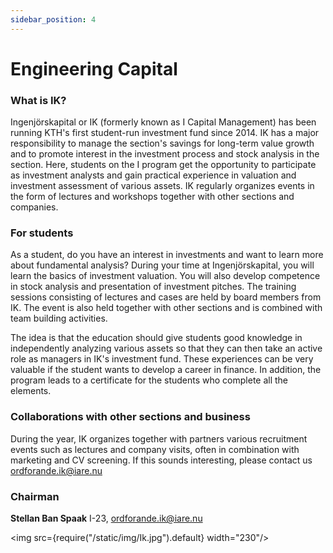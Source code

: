 ```yaml
---
sidebar_position: 4
---
```


# Engineering Capital

### What is IK?

Ingenjörskapital or IK (formerly known as I Capital Management) has been running KTH's first student-run investment fund since 2014. IK has a major responsibility to manage the section's savings for long-term value growth and to promote interest in the investment process and stock analysis in the section. Here, students on the I program get the opportunity to participate as investment analysts and gain practical experience in valuation and investment assessment of various assets. IK regularly organizes events in the form of lectures and workshops together with other sections and companies.

### For students

As a student, do you have an interest in investments and want to learn more about fundamental analysis? During your time at Ingenjörskapital, you will learn the basics of investment valuation. You will also develop competence in stock analysis and presentation of investment pitches. The training sessions consisting of lectures and cases are held by board members from IK. The event is also held together with other sections and is combined with team building activities.

The idea is that the education should give students good knowledge in independently analyzing various assets so that they can then take an active role as managers in IK's investment fund. These experiences can be very valuable if the student wants to develop a career in finance. In addition, the program leads to a certificate for the students who complete all the elements.

### Collaborations with other sections and business

During the year, IK organizes together with partners various recruitment events such as lectures and company visits, often in combination with marketing and CV screening. If this sounds interesting, please contact us ordforande.ik@iare.nu

### Chairman

__Stellan Ban Spaak__ I-23, ordforande.ik@iare.nu

<img src={require("/static/img/Ik.jpg").default} width="230"/>
